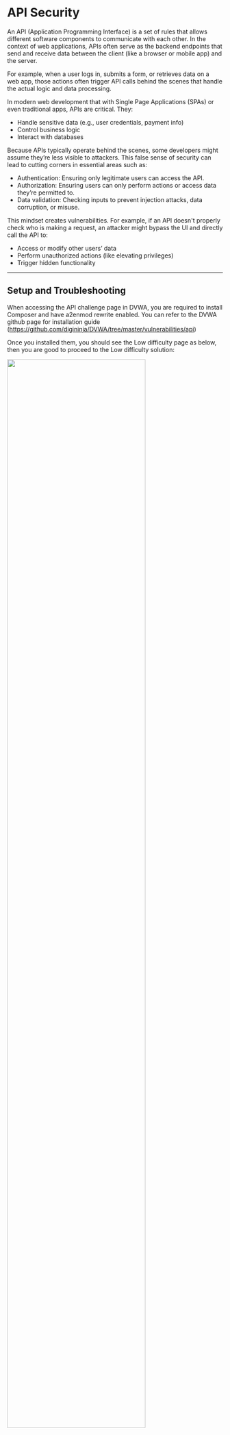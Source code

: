 # API Security

An API (Application Programming Interface) is a set of rules that allows different software components to communicate with each other. In the context of web applications, APIs often serve as the backend endpoints that send and receive data between the client (like a browser or mobile app) and the server.

For example, when a user logs in, submits a form, or retrieves data on a web app, those actions often trigger API calls behind the scenes that handle the actual logic and data processing.

In modern web development that with Single Page Applications (SPAs) or even traditional apps, APIs are critical. They:
  - Handle sensitive data (e.g., user credentials, payment info)
  -	Control business logic
  -	Interact with databases
  
Because APIs typically operate behind the scenes, some developers might assume they’re less visible to attackers. This false sense of security can lead to cutting corners in essential areas such as:
  -	Authentication: Ensuring only legitimate users can access the API.
  -	Authorization: Ensuring users can only perform actions or access data they’re permitted to.
  -	Data validation: Checking inputs to prevent injection attacks, data corruption, or misuse.
  
This mindset creates vulnerabilities. For example, if an API doesn't properly check who is making a request, an attacker might bypass the UI and directly call the API to:
  -	Access or modify other users’ data
  -	Perform unauthorized actions (like elevating privileges)
  -	Trigger hidden functionality

---

## Setup and Troubleshooting

When accessing the API challenge page in DVWA, you are required to install Composer and have a2enmod rewrite enabled. You can refer to the DVWA github page for installation guide (https://github.com/digininja/DVWA/tree/master/vulnerabilities/api)

Once you installed them, you should see the Low difficulty page as below, then you are good to proceed to the Low difficulty solution:

<img src="./Screenshots/Screenshot1.png" width=80% height=80%><br><br>

However, you might as well encounter the problem where no user data was presented like mine:

<img src="./Screenshots/Screenshot2.png" width=80% height=80%><br><br>

**Here is the workaround: ([Skip](#low-difficulty) this if you don't have such problem)**

### What was happening?

This happened because when accessing the Low difficulty API Security challenge in DVWA, the browser attempted to fetch `/vulnerabilities/api/v2/user/` which resulted in a 404 Not Found error:

<img src="./Screenshots/Screenshot3.png" width=80% height=80%><br><br>

### Why didn't this work?

DVWA’s API backend is structured so that the actual API handler (PHP routing logic) lives inside a folder named `public`. Specifically `/var/www/html/DVWA/vulnerabilities/api/public/index.php`

<img src="./Screenshots/Screenshot4.png" width=80% height=80%><br><br>

But the browser was trying to call the API at `/vulnerabilities/api/v2/user/`. This URL skips the required `/public/` subdirectory, so Apache tried to look for a file or folder named `/v2/user/` directly inside `/api/`, which doesn’t exist and resulting in a 404.

Apache requires two things to handle clean URLs:
1.	`mod_rewrite` (which we have already enabled using the a2enmod rewrite command)
2.	A `.htaccess` file with rewrite rules to internally redirect pretty URLs to a front controller (the `index.php`)
   
Without a valid `.htaccess` file (which I don’t have one in the public folder for my case) and permission to use it, Apache can’t rewrite requests like `/v2/user/` to `index.php`, and thus fails to serve the API. 
<br><br>

### How to fix?

Create a `.htaccess` file at `/var/www/html/DVWA/vulnerabilities/api/public/` and includes the four lines:

```
RewriteEngine On
RewriteCond %{REQUEST_FILENAME} !-f
RewriteCond %{REQUEST_FILENAME} !-d
RewriteRule ^ index.php [QSA,L]
```

<img src="./Screenshots/Screenshot5.png" width=80% height=80%>

This tells Apache:
- If the URL isn’t a real file (!-f) or directory (!-d), rewrite the request to `index.php`, so PHP can route it.

<br><br>

Next, edit the Apache’s default site config located at `/etc/apache2/sites-available/000-default.conf`, add these lines inside the `<VirtualHost *:80>` block:

```
<Directory /var/www/html/DVWA/vulnerabilities/api/public>
    AllowOverride All
    Require all granted
</Directory>
```

<img src="./Screenshots/Screenshot6.png" width=80% height=80%>

<br><br>

Then, use `sudo systemctl restart apache2` to reload Apache.

Finally, edit the `/DVWA/vulnerabilities/api/source/low.php` file:

<img src="./Screenshots/Screenshot7.png" width=80% height=80%>

<img src="./Screenshots/Screenshot8.png" width=80% height=80%>

Change the URL inside the `get_users` function to `DVWA/vulnerabilities/api/public/v2/user/` and save it.

<br><br>

Back to browser and reload the DVWA page, it should be working fine now:

<img src="./Screenshots/Screenshot9.png" width=80% height=80%><br><br>

---

## Low Difficulty

Low difficulty is about the vulnerability of different versions of API existing in the web application. If we use `F12` to open the Network developer tools and refresh the page, we will see what calls have made to the API:

<img src="./Screenshots/Screenshot10.png" width=80% height=80%><br><br>

Here we have the `vulnerabilities/api/public/v2/user/` calls which clearly indicates that it's version 2 (v2) of the user API. The call returns a JSON object containing a list of user data in the Response tab:

<img src="./Screenshots/Screenshot11.png" width=80% height=80%><br><br>

However, the data returned here doesn’t seem particularly sensitive, we can try to change the version and see if we can find anything. Right click on the calls made and select `Edit and Resend` option:

<img src="./Screenshots/Screenshot12.png" width=80% height=80%>

<img src="./Screenshots/Screenshot13.png" width=80% height=80%><br><br>

Change the `v2` to `v1` and send the request again:

<img src="./Screenshots/Screenshot14.png" width=80% height=80%><br><br>

Here we go, a list of user data with hashed passwords. We can grab those hashes and use tool like CrackStation to crack the passwords:

<img src="./Screenshots/Screenshot15.png" width=80% height=80%><br><br>

Now we manage to crack the passwords of those users, which are `letmein`, `TonyHart`, and `Hartbeat` respectively:

<img src="./Screenshots/Screenshot16.png" width=80% height=80%><br><br>

---

## Medium Difficulty

**For those who have the Setup problem**

Before proceed to start the Medium difficulty challenge, remember to change the `Medium.php` URL just like how we did for the `Low.php` if you have encountered the same problem. (`get_user` & `update_name function`):

<img src="./Screenshots/Screenshot17.png" width=80% height=80%>

<img src="./Screenshots/Screenshot18.png" width=80% height=80%>

<img src="./Screenshots/Screenshot19.png" width=80% height=80%><br><br>

### Wrong Configuration

<img src="./Screenshots/Screenshot20.png" width=80% height=80%><br><br>

### Correct Configuration

The page should load with the ‘morph’ user in the input field and its details:

<img src="./Screenshots/Screenshot21.png" width=80% height=80%><br><br>

### Solution

In Medium difficulty, we need to elevate the user privilege to admin. We can use Burp Suite to intercept the request and see how it goes. From the PUT request, it took the name from the input field and return with its ID and privilege level. What if we try to add a level value with 0 (admin) in the PUT request then forward it:

<img src="./Screenshots/Screenshot22.png" width=80% height=80%><br><br>

We can see that in the Repeater, if adding another attributes `level` with value 0 on the request side, the response do actually update its level to 0 as well. So, what we need to do here is first intercept the PUT request and modifying the attributes before forwarding the request:

<img src="./Screenshots/Screenshot23.png" width=80% height=80%><br><br>

With Burp Suite proxy on, click on submit from the DVWA page and intercept the request:

<img src="./Screenshots/Screenshot24.png" width=80% height=80%><br><br>

Add a `level` attribute with 0 as the value, which is the admin privilege:

<img src="./Screenshots/Screenshot25.png" width=80% height=80%><br><br>

Click forward in the Burp Suite and we have successfully elevated the privilege:

<img src="./Screenshots/Screenshot26.png" width=80% height=80%><br><br>

---

## High Difficulty

In High difficulty, we are given a OpenAPI document which is the `openapi.yml` file. We need to test the health functions inside the file and see if we can find any vulnerability:

<img src="./Screenshots/Screenshot27.png" width=80% height=80%>

<img src="./Screenshots/Screenshot28.png" width=80% height=80%><br><br>

Here I installed the `OpenAPI Parser` extension in Burp Suite to list out the API details easily:

<img src="./Screenshots/Screenshot29.png" width=80% height=80%>

<img src="./Screenshots/Screenshot30.png" width=80% height=80%><br><br>

### Echo Function

Let’s try the echo function. First browse to the function and intercept the request, then send to repeater:

<img src="./Screenshots/Screenshot31.png" width=80% height=80%>

<img src="./Screenshots/Screenshot32.png" width=80% height=80%><br><br>

It says 404 Not Found, so what we can do here is change the request method to POST:

<img src="./Screenshots/Screenshot33.png" width=80% height=80%>

<img src="./Screenshots/Screenshot34.png" width=80% height=80%><br><br>

Now it says ‘words not specified’. We need to include the word `Hello World` that we saw in the echo calls body:

<img src="./Screenshots/Screenshot35.png" width=80% height=80%><br><br>

Remember to convert it to JSON format:

<img src="./Screenshots/Screenshot36.png" width=80% height=80%><br><br>

Now we have successfully got the reply:

<img src="./Screenshots/Screenshot37.png" width=80% height=80%><br><br>

We can try to insert a single quote in the body, hopefully can break the SQL syntax and get back errors to verify SQL injection vulnerability:

<img src="./Screenshots/Screenshot38.png" width=80% height=80%>

Unfortunately, it does not.<br><br>

### Connectivity Function

Next, let’s try the connectivity function:

<img src="./Screenshots/Screenshot39.png" width=80% height=80%><br><br>

Change the URL from `echo` to `connectivity` in the Request body and we are good to go for trials and errors. Here we get a target not specified error as we need to specify a target in the JSON body:

<img src="./Screenshots/Screenshot40.png" width=80% height=80%><br><br>

Testing with `target:localhost`, we are able to get a HTTP 200 OK status:

<img src="./Screenshots/Screenshot41.png" width=80% height=80%><br><br>

Now, we host a HTTP server to verify if there is vulnerability when trying to inject command:

<img src="./Screenshots/Screenshot42.png" width=80% height=80%><br><br>

Using curl command, we are able to communicate with our HTTP server:

<img src="./Screenshots/Screenshot43.png" width=80% height=80%>

<img src="./Screenshots/Screenshot44.png" width=80% height=80%><br><br>

let’s try injecting some command:

#### `whoami`

<img src="./Screenshots/Screenshot45.png" width=80% height=80%>

<img src="./Screenshots/Screenshot46.png" width=80% height=80%><br><br>

#### `ls`

<img src="./Screenshots/Screenshot47.png" width=80% height=80%>

<img src="./Screenshots/Screenshot48.png" width=80% height=80%><br><br>

#### `pwd`

<img src="./Screenshots/Screenshot49.png" width=80% height=80%>

<img src="./Screenshots/Screenshot50.png" width=80% height=80%><br><br>

This verifies that we are able to execute commands and export the results to our own local web server, so we have found the vulnerability in `connectivity` function API calls.

---

## Conclusion

This challenge highlighted the importance of securing APIs at all levels but not just the frontend.

- In Low difficulty, we exploited API versioning to access outdated and more sensitive endpoints that exposed hashed passwords.
- In Medium difficulty, we demonstrated an insecure API that didn’t enforce server-side access controls, allowing us to escalate privileges by modifying the request body directly.
- In High difficulty, we used an OpenAPI specification to identify and test available endpoints. We discovered that the connectivity function was vulnerable to command injection, allowing full remote code execution via crafted API payloads.

APIs often handle core application logic and sensitive operations, assuming they are hidden from users is a dangerous mindset. Attackers can analyze and manipulate API traffic directly, so strong validation, authorization, and input sanitization are important.

---

### Skills Applied:

- API enumeration via version control abuse (v1 vs v2 endpoints)
- Editing raw HTTP requests using Burp Suite to modify or inject JSON payloads
- Privilege escalation via unvalidated input in PUT/POST requests
- Parsing and leveraging OpenAPI (Swagger) documentation to identify hidden or undocumented endpoints
- Command injection via API input fields, validated by triggering external callbacks with a custom HTTP listener

